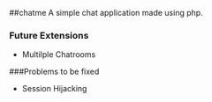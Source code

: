 ##chatme
A simple chat application made using php.

### Future Extensions
* Multilple Chatrooms


###Problems to be fixed
* Session Hijacking
